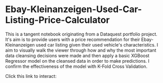 # Ebay-Kleinanzeigen-Used-Car-Listing-Price-Calculator
This is a tangent notebook originating from a Dataquest portfolio project. It's aim is to provide users with a price recommendation for their Ebay-Kleinanzeigen used car listing given their used vehicle's characteristics. 
I aim to visually walk the viewer through how and why the most important data cleansing decisions were made and then apply a basic XGBoost Regressor model on the cleansed data in order to make predictions. I confirm the effectiveness of the model with K-Fold Cross Validation. 

Click this link to interact:
